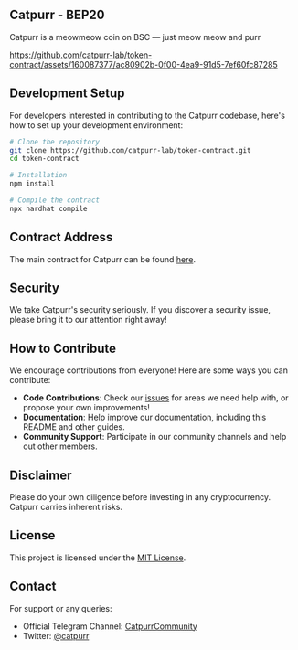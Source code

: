 ## Catpurr - BEP20
Catpurr is a meowmeow coin on BSC — just meow meow and purr

https://github.com/catpurr-lab/token-contract/assets/160087377/ac80902b-0f00-4ea9-91d5-7ef60fc87285

## Development Setup

For developers interested in contributing to the Catpurr codebase, here's how to set up your development environment:

```bash
# Clone the repository
git clone https://github.com/catpurr-lab/token-contract.git
cd token-contract

# Installation
npm install

# Compile the contract
npx hardhat compile
```

## Contract Address

The main contract for Catpurr can be found [here](https://github.com/catpurr-lab/token-contract/blob/main/contracts/Catpurr.sol).

## Security

We take Catpurr's security seriously. If you discover a security issue, please bring it to our attention right away!

## How to Contribute

We encourage contributions from everyone! Here are some ways you can contribute:

- **Code Contributions**: Check our [issues](https://github.com/catpurr-lab/token-contract/issues) for areas we need help with, or propose your own improvements!
- **Documentation**: Help improve our documentation, including this README and other guides.
- **Community Support**: Participate in our community channels and help out other members.

## Disclaimer

Please do your own diligence before investing in any cryptocurrency. Catpurr carries inherent risks.

## License

This project is licensed under the [MIT License](LICENSE).

## Contact

For support or any queries:
- Official Telegram Channel: [CatpurrCommunity](https://t.me/meowcatpurr)
- Twitter: [@catpurr](https://twitter.com/catpurr_io)
